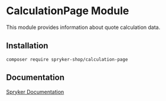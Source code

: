 # CalculationPage Module

This module provides information about quote calculation data.

## Installation

```
composer require spryker-shop/calculation-page
```

## Documentation

[Spryker Documentation](https://academy.spryker.com)
